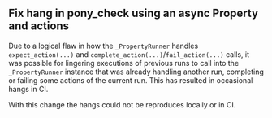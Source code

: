 ## Fix hang in pony_check using an async Property and actions

Due to a logical flaw in how the `_PropertyRunner` handles `expect_action(...)` and `complete_action(...)`/`fail_action(...)` calls, it was possible for lingering executions of previous runs to call into the `_PropertyRunner` instance that was already handling another run, completing or failing some actions of the current run. This has resulted in occasional hangs in CI. 

With this change the hangs could not be reproduces locally or in CI.


